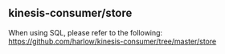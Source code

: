 ## kinesis-consumer/store

When using SQL, please refer to the following:
https://github.com/harlow/kinesis-consumer/tree/master/store
